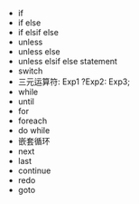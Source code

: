 * if
* if else
* if elsif else
* unless
* unless else
* unless elsif else statement
* switch
* 三元运算符: Exp1 ?Exp2: Exp3;
* while
* until
* for
* foreach
* do while
* 嵌套循环
* next
* last
* continue
* redo
* goto